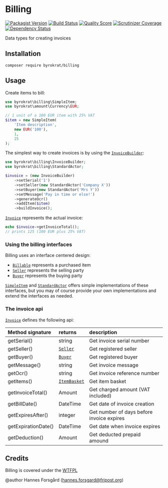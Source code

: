 Billing
=======

[![Packagist Version](https://img.shields.io/packagist/v/byrokrat/billing.svg?style=flat-square)](https://packagist.org/packages/byrokrat/billing)
[![Build Status](https://img.shields.io/travis/byrokrat/billing/master.svg?style=flat-square)](https://travis-ci.org/byrokrat/billing)
[![Quality Score](https://img.shields.io/scrutinizer/g/byrokrat/billing.svg?style=flat-square)](https://scrutinizer-ci.com/g/byrokrat/billing)
[![Scrutinizer Coverage](https://img.shields.io/scrutinizer/coverage/g/byrokrat/billing.svg?style=flat-square)](https://scrutinizer-ci.com/g/byrokrat/billing/?branch=master)
[![Dependency Status](https://img.shields.io/gemnasium/byrokrat/billing.svg?style=flat-square)](https://gemnasium.com/byrokrat/billing)

Data types for creating invoices

Installation
------------
```shell
composer require byrokrat/billing
```

Usage
-----
Create items to bill:

```php
use byrokrat\billing\SimpleItem;
use byrokrat\amount\Currency\EUR;

// 1 unit of a 100 EUR item with 25% VAT
$item = new SimpleItem(
    'Item description',
    new EUR('100'),
    1,
    25
);
```

The simplest way to create invoices is by using the [`InvoiceBuilder`](/src/InvoiceBuilder.php):

```php
use byrokrat\billing\InvoiceBuilder;
use byrokrat\billing\StandardActor;

$invoice = (new InvoiceBuilder)
    ->setSerial('1')
    ->setSeller(new StandardActor('Company X'))
    ->setBuyer(new StandardActor('Mrs Y'))
    ->setMessage('Pay in time or else!')
    ->generateOcr()
    ->addItem($item)
    ->buildInvoice();
```

[`Invoice`](/src/Invoice.php) represents the actual invoice:

```php
echo $invoice->getInvoiceTotal();
// prints 125 (100 EUR plus 25% VAT)
```

### Using the billing interfaces

Billing uses an interface centered design:

* [`Billable`](/src/Billable.php) represents a purchased item
* [`Seller`](/src/Seller.php) represents the selling party
* [`Buyer`](/src/Buyer.php) represents the buying party

[`SimpleItem`](/src/SimpleItem.php) and [`StandardActor`](/src/StandardActor.php)
offers simple implementations of these interfaces, but you may of course provide your
own implementations and extend the interfaces as needed.

### The invoice api

[`Invoice`](/src/Invoice.php) defines the following api:

Method signature    | returns                             | description
:------------------ | :---------------------------------- | :------------------------------------------
getSerial()         | string                              | Get invoice serial number
getSeller()         | [`Seller`](/src/Seller.php)         | Get registered seller
getBuyer()          | [`Buyer`](/src/Buyer.php)           | Get registered buyer
getMessage()        | string                              | Get invoice message
getOcr()            | string                              | Get invoice reference number
getItems()          | [`ItemBasket`](/src/ItemBasket.php) | Get item basket
getInvoiceTotal()   | Amount                              | Get charged amount (VAT included)
getBillDate()       | DateTime                            | Get date of invoice creation
getExpiresAfter()   | integer                             | Get number of days before invoice expires
getExpirationDate() | DateTime                            | Get date when invoice expires
getDeduction()      | Amount                              | Get deducted prepaid amound

Credits
-------
Billing is covered under the [WTFPL](http://www.wtfpl.net/)

@author Hannes Forsgård (hannes.forsgard@fripost.org)
